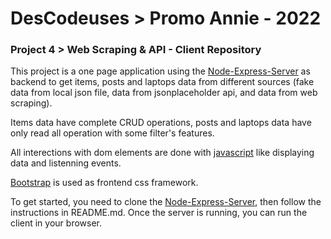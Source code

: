 # DesCodeuses > Promo Annie - 2022
### Project 4 >  Web Scraping & API - Client Repository

This project is a one page application using the [Node-Express-Server](https://github.com/descodeuses/Node-Express-Server) as backend to get items, posts and laptops data from different sources (fake data from local json file, data from jsonplaceholder api, and data from web scraping).

Items data have complete CRUD operations, posts and laptops data have only read all operation with some filter's features.

All interections with dom elements are done with [javascript](https://developer.mozilla.org/fr/docs/Learn/JavaScript/Client-side_web_APIs/Manipulating_documents) like displaying data and listenning events.

[Bootstrap](https://getbootstrap.com/docs/5.1/getting-started/introduction/) is used as frontend css framework.

To get started, you need to clone the [Node-Express-Server](https://github.com/descodeuses/Node-Express-Server), then follow the instructions in README.md.
Once the server is running, you can run the client in your browser.